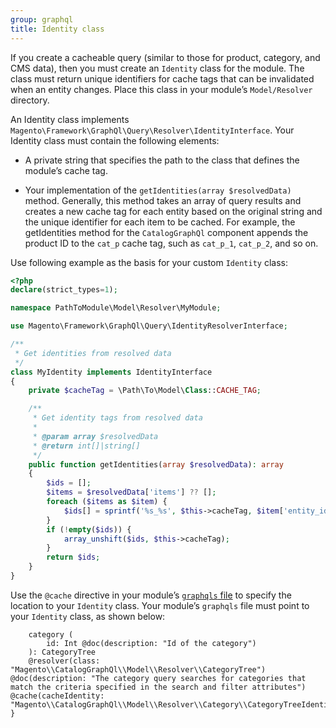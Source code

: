 ```yaml
---
group: graphql
title: Identity class
---
```


If you create a cacheable query (similar to those for product, category, and CMS data), then you must create an `Identity` class for the module. The class must return unique identifiers for cache tags that can be invalidated when an entity changes. Place this class in your module’s `Model/Resolver` directory.

An Identity class implements `Magento\Framework\GraphQl\Query\Resolver\IdentityInterface`. Your Identity class must contain the following elements:

* A private string that specifies the path to the class that defines the module’s cache tag.

* Your implementation of the `getIdentities(array $resolvedData)` method. Generally, this method takes an array of query results and creates a new cache tag for each entity based on the original string and the unique identifier for each item to be cached. For example, the getIdentities method for the `CatalogGraphQl` component appends the product ID to the `cat_p` cache tag, such as `cat_p_1`, `cat_p_2`, and so on.

Use following example as the basis for your custom `Identity` class:

```php
<?php
declare(strict_types=1);

namespace PathToModule\Model\Resolver\MyModule;

use Magento\Framework\GraphQl\Query\IdentityResolverInterface;

/**
 * Get identities from resolved data
 */
class MyIdentity implements IdentityInterface
{
    private $cacheTag = \Path\To\Model\Class::CACHE_TAG;

    /**
     * Get identity tags from resolved data
     *
     * @param array $resolvedData
     * @return int[]|string[]
     */
    public function getIdentities(array $resolvedData): array
    {
        $ids = [];
        $items = $resolvedData['items'] ?? [];
        foreach ($items as $item) {
            $ids[] = sprintf('%s_%s', $this->cacheTag, $item['entity_id']);
        }
        if (!empty($ids)) {
            array_unshift($ids, $this->cacheTag);
        }
        return $ids;
    }
}
```

Use the `@cache` directive in your module’s [`graphqls` file]({{page.baseurl}}/graphql/develop/create-graphqls-file.html) to specify the location to your `Identity` class. Your module’s `graphqls` file must point to your `Identity` class, as shown below:

```text
    category (
        id: Int @doc(description: "Id of the category")
    ): CategoryTree
    @resolver(class: "Magento\\CatalogGraphQl\\Model\\Resolver\\CategoryTree") @doc(description: "The category query searches for categories that match the criteria specified in the search and filter attributes") @cache(cacheIdentity: "Magento\\CatalogGraphQl\\Model\\Resolver\\Category\\CategoryTreeIdentity")
}
```
